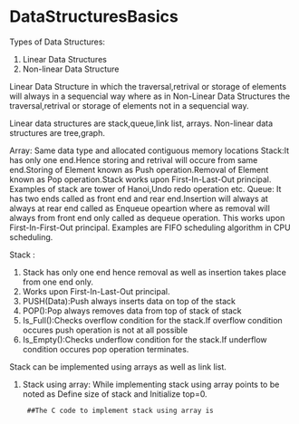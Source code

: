 # DataStructuresBasics
Types of Data Structures:
1. Linear Data Structures
2. Non-linear Data Structure

Linear Data Structure in which the traversal,retrival or storage of elements will always in a sequencial way where as in Non-Linear Data Structures the traversal,retrival or storage of elements not in a sequencial way.

Linear data structures are stack,queue,link list, arrays.
Non-linear data structures are tree,graph.

Array: Same data type and allocated contiguous memory locations
Stack:It has only one end.Hence storing and retrival will occure from same end.Storing of Element known as Push operation.Removal of Element known as Pop operation.Stack works upon First-In-Last-Out principal.
      Examples of stack are tower of Hanoi,Undo redo operation etc.
Queue: It has two ends called as front end and rear end.Insertion will always at always at rear end called as Enqueue opeartion where as removal will always from front end only called as dequeue operation. This works upon First-In-First-Out principal.
      Examples are FIFO scheduling algorithm in CPU scheduling.
 
 
 
Stack :
1. Stack has only one end hence removal as well as insertion takes place from one end only.
2. Works upon First-In-Last-Out principal.
3. PUSH(Data):Push always inserts data on top of the stack
4. POP():Pop always removes data from top of stack of stack 
5. Is_Full():Checks overflow condition for the stack.If overflow condition occures push operation is not at all possible
6. Is_Empty():Checks underflow condition for the stack.If underflow condition occures pop operation terminates.

Stack can be implemented using arrays as well as link list.
1. Stack using array:
        While implementing stack using array points to be noted as Define size of stack and Initialize top=0.
        
        ##The C code to implement stack using array is 
        
    

